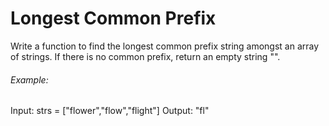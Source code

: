 # Longest Common Prefix

Write a function to find the longest common prefix string amongst an array of strings.
If there is no common prefix, return an empty string "".

###### Example:

Input: strs = ["flower","flow","flight"]
Output: "fl"